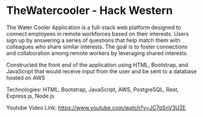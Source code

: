# TheWatercooler - Hack Western 

The Water Cooler Application is a full-stack web platform designed to connect employees in remote workforces based on their interests. Users sign up by answering a series of questions that help match them with colleagues who share similar interests. The goal is to foster connections and collaboration among remote workers by leveraging shared interests.

Constructed the front end of the application using HTML, Bootstrap, and JavaScript that would receive input from the user and be sent to a database hosted on AWS

Technologies: HTML, Bootstrap, JavaScript, AWS, PostgreSQL, Rest, Express.js, Node.js

Youtube Video Link: https://www.youtube.com/watch?v=JC7qSnV3U2E

